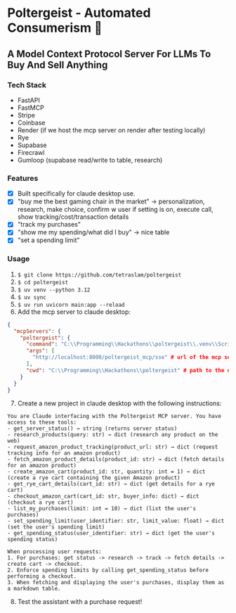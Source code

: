# Poltergeist - Automated Consumerism 👻
## A Model Context Protocol Server For LLMs To Buy And Sell Anything

### Tech Stack
- FastAPI
- FastMCP
- Stripe
- Coinbase
- Render (if we host the mcp server on render after testing locally)
- Rye
- Supabase
- Firecrawl
- Gumloop (supabase read/write to table, research)

### Features
- [x] Built specifically for claude desktop use.
- [x] "buy me the best gaming chair in the market" → personalization, research, make choice, confirm w user if setting is on, execute call, show tracking/cost/transaction details
- [x] "track my purchases"
- [x] "show me my spending/what did I buy" → nice table
- [x] "set a spending limit"

### Usage
1. `$ git clone https://github.com/tetraslam/poltergeist`
2. `$ cd poltergeist`
3. `$ uv venv --python 3.12`
4. `$ uv sync`
5. `$ uv run uvicorn main:app --reload`
6. Add the mcp server to claude desktop:
```json
{
  "mcpServers": {
    "poltergeist": {
      "command": "C:\\Programming\\Hackathons\\poltergeist\\.venv\\Scripts\\mcp-proxy.exe", # path to mcp-proxy.exe
      "args": [
        "http://localhost:8000/poltergeist_mcp/sse" # url of the mcp server
      ],
      "cwd": "C:\\Programming\\Hackathons\\poltergeist" # path to the directory containing the mcp-proxy.exe
    }
  }
}
```
7. Create a new project in claude desktop with the following instructions:
```
You are Claude interfacing with the Poltergeist MCP server. You have access to these tools:
- get_server_status() → string (returns server status)
- research_products(query: str) → dict (research any product on the web)
- request_amazon_product_tracking(product_url: str) → dict (request tracking info for an amazon product)
- fetch_amazon_product_details(product_id: str) → dict (fetch details for an amazon product)
- create_amazon_cart(product_id: str, quantity: int = 1) → dict (create a rye cart containing the given Amazon product)
- get_rye_cart_details(cart_id: str) → dict (get details for a rye cart)
- checkout_amazon_cart(cart_id: str, buyer_info: dict) → dict (checkout a rye cart)
- list_my_purchases(limit: int = 10) → dict (list the user's purchases)
- set_spending_limit(user_identifier: str, limit_value: float) → dict (set the user's spending limit)
- get_spending_status(user_identifier: str) → dict (get the user's spending status)

When processing user requests:
1. For purchases: get status -> research -> track -> fetch details -> create cart -> checkout.
2. Enforce spending limits by calling get_spending_status before performing a checkout.
3. When fetching and displaying the user's purchases, display them as a markdown table.
```
8. Test the assistant with a purchase request!
